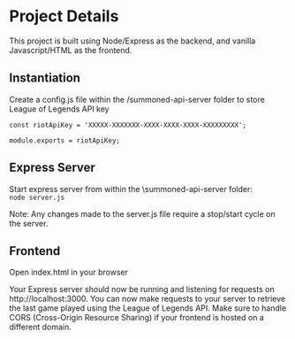 # Project Details

This project is built using Node/Express as the backend, and vanilla Javascript/HTML as the frontend.  

## Instantiation
Create a config.js file within the /summoned-api-server folder to store League of Legends API key
```
const riotApiKey = 'XXXXX-XXXXXXX-XXXX-XXXX-XXXX-XXXXXXXXX';

module.exports = riotApiKey;
```

## Express Server
Start express server from within the \summoned-api-server folder:\
`node server.js`

Note: Any changes made to the server.js file require a stop/start cycle on the server.

## Frontend
Open index.html in your browser

Your Express server should now be running and listening for requests on http://localhost:3000. You can now make requests to your server to retrieve the last game played using the League of Legends API. Make sure to handle CORS (Cross-Origin Resource Sharing) if your frontend is hosted on a different domain.